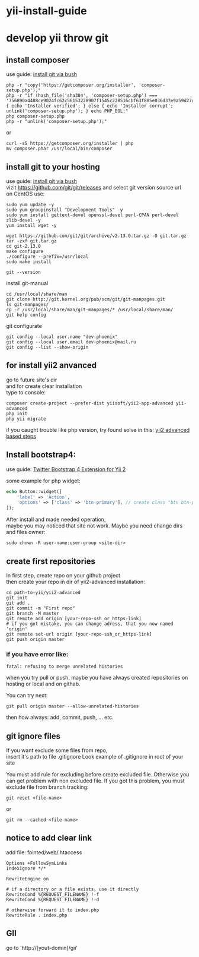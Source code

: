 # yii-install-guide

# develop yii throw git

## install composer
use guide: [install git via bush](https://getcomposer.org/download/)
```
php -r "copy('https://getcomposer.org/installer', 'composer-setup.php');"
php -r "if (hash_file('sha384', 'composer-setup.php') === '756890a4488ce9024fc62c56153228907f1545c228516cbf63f885e036d37e9a59d27d63f46af1d4d07ee0f76181c7d3') { echo 'Installer verified'; } else { echo 'Installer corrupt'; unlink('composer-setup.php'); } echo PHP_EOL;"
php composer-setup.php
php -r "unlink('composer-setup.php');"
```

or
```
curl -sS https://getcomposer.org/installer | php
mv composer.phar /usr/local/bin/composer
```

## install git to your hosting
use guide: [install git via bush](https://git-scm.com/book/ru/v2/Введение-Установка-Git)<br>
vizit https://github.com/git/git/releases and select git version source url<br>
on CentOS use:
```
sudo yum update -y
sudo yum groupinstall "Development Tools" -y
sudo yum install gettext-devel openssl-devel perl-CPAN perl-devel zlib-devel -y
yum install wget -y

wget https://github.com/git/git/archive/v2.13.0.tar.gz -O git.tar.gz
tar -zxf git.tar.gz
cd git-2.13.0
make configure
./configure --prefix=/usr/local
sudo make install

git --version
```

install git-manual
```
cd /usr/local/share/man
git clone http://git.kernel.org/pub/scm/git/git-manpages.git
ls git-manpages/
cp -r /usr/local/share/man/git-manpages/* /usr/local/share/man/
git help config
```

git configurate
```
git config --local user.name "dev-phoenix"
git config --local user.email dev-phoenix@mail.ru
git config --list --show-origin
```

## for install yii2 anvanced
go to future site's dir<br/>
and for create clear installation<br/>
type to console:
```
composer create-project --prefer-dist yiisoft/yii2-app-advanced yii-advanced
php init
php yii migrate
```
if you caught trouble like php version, try found solve in this:
 [yii2 advanced based steps](https://github.com/dev-phoenix/yii-install-guide/blob/master/yii2-advanced--based-steps.md)

## Install bootstrap4:
use guide: [Twitter Bootstrap 4 Extension for Yii 2](https://github.com/yiisoft/yii2-bootstrap4)

some example for php widget:
```php
echo Button::widget([
    'label' => 'Action',
    'options' => ['class' => 'btn-primary'], // create class "btn btn-primary"
]);
```

After install and made needed operation,<br/>
maybe you may noticed that site not work.
Maybe you need change dirs and files owner:
```
sudo chown -R user-name:user-group <site-dir>
```

## create first repositories
In first step, create repo on your github project<br/>
then create your repo in dir of yii2-advanced installation: 
```
cd path-to-yii/yii2-advanced
git init
git add .
git commit -m "First repo"
git branch -M master
git remote add origin [your-repo-ssh_or_https-link]
# if you got mistake, you can change adress, that you now named 'origin'
git remote set-url origin [your-repo-ssh_or_https-link]
git push origin master
```

### if you have error like:
```
fatal: refusing to merge unrelated histories
```
when you try pull or push,
maybe you have always created repositories on hosting or local and on githab.

You can try next:
```
git pull origin master --allow-unrelated-histories
```
then how always: add, commit, push, ... etc.


## git ignore files
If you want exclude some files from repo,<br/>
insert it's path to file .gitignore
Look example of .gitignore in root of your site

You must add rule for excluding before create excluded file.
Otherwise you can get problem with non excluded file.
If you got this problem, you must exclude file from branch tracking:
```
git reset <file-name>
```
or
```
git rm --cached <file-name> 
```

## notice to add clear link
add file:
    fointed/web/.htaccess
```htaccess
Options +FollowSymLinks
IndexIgnore */*

RewriteEngine on

# if a directory or a file exists, use it directly
RewriteCond %{REQUEST_FILENAME} !-f
RewriteCond %{REQUEST_FILENAME} !-d

# otherwise forward it to index.php
RewriteRule . index.php
```

## GII
go to 'http://[yout-domin]/gii'


